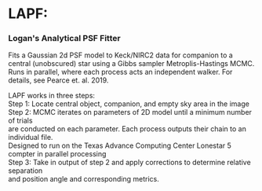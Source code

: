 # LAPF:
### Logan's Analytical PSF Fitter

Fits a Gaussian 2d PSF model to Keck/NIRC2 data for companion to a central (unobscured) star
using a Gibbs sampler Metroplis-Hastings MCMC.  Runs in parallel, where each process acts an 
independent walker.  For details, see Pearce et. al. 2019.

LAPF works in three steps: <br>
       Step 1: Locate central object, companion, and empty sky area in the image <br>
       Step 2: MCMC iterates on parameters of 2D model until a minimum number of trials <br>
               are conducted on each parameter.  Each process outputs their chain to an <br>
               individual file. <br>
               Designed to run on the Texas Advance Computing Center Lonestar 5 compter in parallel processing <br>
       Step 3: Take in output of step 2 and apply corrections to determine relative separation <br>
               and position angle and corresponding metrics. <br>
